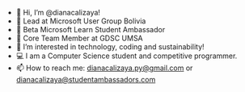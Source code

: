 - 👋 Hi, I’m @dianacalizaya!
- 🔷 Lead at Microsoft User Group Bolivia
- 🔷 Beta Microsoft Learn Student Ambassador
- 🔷 Core Team Member at GDSC UMSA
- 👀 I’m interested in technology, coding and sustainability!
- 💻 I am a Computer Science student and competitive programmer.
- 📫 How to reach me: dianacalizaya.py@gmail.com or dianacalizaya@studentambassadors.com
